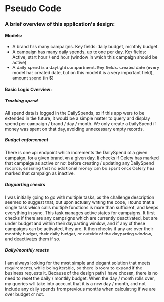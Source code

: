 # Pseudo Code

### A brief overview of this application's design:

#### Models:

- A brand has many campaigns. Key fields: daily budget, monthly budget.
- A campaign has many daily spends, up to one per day. Key fields: Active, start hour / end hour (window in which this campaign should be active)
- A daily spend is a daytight compartment. Key fields: created date (every model has created date, but on this model it is a very important field), amount spend (in $)

#### Basic Logic Overview:

##### Tracking spend

All spend data is logged in the DailySpends, so if this app were to be extended in the future, it would be a simple matter to query and display spend per campaign / brand / day / month. We only create a DailySpend if money was spent on that day, avoiding unnecessary empty records.

##### Budget enforcement

There is one api endpoint which increments the DailySpend of a given campaign, for a given brand, on a given day. It checks if Celery has marked that campaign as active or not before creating / updating any DailySpend records, ensuring that no additional money can be spent once Celery has marked that campaign as inactive.

##### Dayparting checks

I was initially going to go with multiple tasks, as the challenge description seemed to suggest that, but upon actually writing the code, I found that a single task which calls multiple functions is more than sufficient, and keeps everything in sync. This task manages active states for campaigns. It first checks if there are any campaigns which are currently deactivated, but are under budget and within their dayparting window, and if any of these campaigns can be activated, they are. It then checks if any are over their monthly budget, their daily budget, or outside of the dayparting window, and deactivates them if so.

##### Daily/monthly resets

I am always looking for the most simple and elegant solution that meets requirements, while being iterable, so there is room to expand if the business requests it. Because of the design path I have chosen, there is no need to reset the daily / monthly budget. When the day / month rolls over, my queries will take into account that it is a new day / month, and not include any daily spends from previous months when calculating if we are over budget or not.
